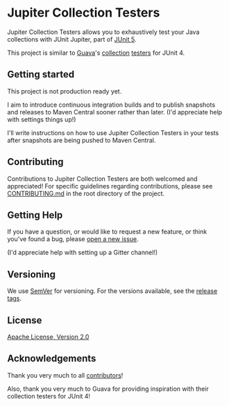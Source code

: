 Jupiter Collection Testers
===

Jupiter Collection Testers allows you to exhaustively test your Java
collections with JUnit Jupiter, part of [JUnit 5](https://github.com/junit-team/junit5).

This project is similar to [Guava](https://github.com/google/guava)'s
[collection](https://blog.codefx.org/techniques/testing/test-collection-implementations-with-guava/)
[testers](https://www.klittlepage.com/2014/01/08/testing-collections-with-guava-testlib-and-junit-4/)
for JUnit 4.

Getting started
---

This project is not production ready yet.

I aim to introduce continuous integration builds and to publish snapshots and releases to Maven
Central sooner rather than later. (I'd appreciate help with settings things up!)

I'll write instructions on how to use Jupiter Collection Testers in your tests after snapshots are
being pushed to Maven Central.

Contributing
---

Contributions to Jupiter Collection Testers are both welcomed and appreciated! For specific
guidelines regarding contributions, please see
[CONTRIBUTING.md](https://github.com/jbduncan/jupiter-collection-testers/blob/master/CONTRIBUTING.md)
in the root directory of the project.

Getting Help
---

If you have a question, or would like to request a new feature, or think you've found a bug, please
[open a new issue](https://github.com/jbduncan/jupiter-collection-testers/issues/new).

(I'd appreciate help with setting up a Gitter channel!)

Versioning
---

We use [SemVer](https://semver.org/) for versioning. For the versions available, see the
[release tags](https://github.com/jbduncan/jupiter-collection-testers/releases).

License
---

[Apache License, Version 2.0](https://github.com/jbduncan/jupiter-collection-testers/blob/master/LICENSE)

Acknowledgements
---

Thank you very much to all [contributors](https://github.com/jbduncan/jupiter-collection-testers)!

Also, thank you very much to Guava for providing inspiration with their collection testers for JUnit
4!
